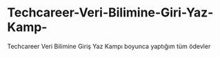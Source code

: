 # Techcareer-Veri-Bilimine-Giri-Yaz-Kamp-
Techcareer Veri Bilimine Giriş Yaz Kampı boyunca yaptığım tüm ödevler
